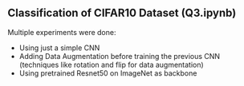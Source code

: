 ## Classification of CIFAR10 Dataset (Q3.ipynb)
Multiple experiments were done:
- Using just a simple CNN
- Adding Data Augmentation before training the previous CNN (techniques like rotation and flip for data augmentation)
- Using pretrained Resnet50 on ImageNet as backbone


